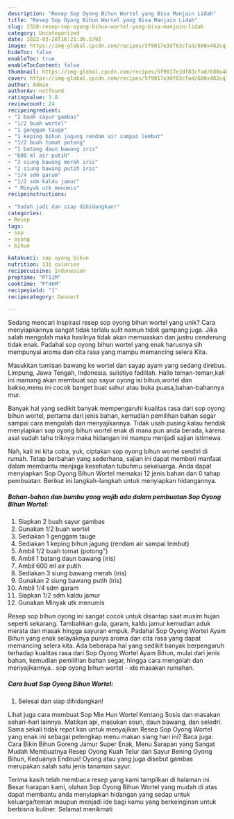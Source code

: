 ```yaml
---
description: "Resep Sop Oyong Bihun Wortel yang Bisa Manjain Lidah"
title: "Resep Sop Oyong Bihun Wortel yang Bisa Manjain Lidah"
slug: 2328-resep-sop-oyong-bihun-wortel-yang-bisa-manjain-lidah
category: Uncategorized
date: 2022-03-28T16:21:36.579Z
image: https://img-global.cpcdn.com/recipes/5f9017e3df83cfad/680x482cq70/sop-oyong-bihun-wortel-foto-resep-utama.jpg
hideToc: false
enableToc: true
enableTocContent: false
thumbnail: https://img-global.cpcdn.com/recipes/5f9017e3df83cfad/680x482cq70/sop-oyong-bihun-wortel-foto-resep-utama.jpg
cover: https://img-global.cpcdn.com/recipes/5f9017e3df83cfad/680x482cq70/sop-oyong-bihun-wortel-foto-resep-utama.jpg
author: Admin
authorAv: notfound
ratingvalue: 3.8
reviewcount: 24
recipeingredient:
- "2 buah sayur gambas"
- "1/2 buah wortel"
- "1 genggam tauge"
- "1 keping bihun jagung rendam air sampai lembut"
- "1/2 buah tomat potong"
- "1 batang daun bawang iris"
- "600 ml air putih"
- "3 siung bawang merah iris"
- "2 siung bawang putih iris"
- "1/4 sdm garam"
- "1/2 sdm kaldu jamur"
- " Minyak utk menumis"
recipeinstructions:

- "Sudah jadi dan siap dihidangkan!"
categories:
- Resep
tags:
- sop
- oyong
- bihun

katakunci: sop oyong bihun 
nutrition: 131 calories
recipecuisine: Indonesian
preptime: "PT11M"
cooktime: "PT46M"
recipeyield: "1"
recipecategory: Dessert

---
```





Sedang mencari inspirasi resep sop oyong bihun wortel yang unik? Cara menyiapkannya sangat tidak terlalu sulit namun tidak gampang juga. Jika salah mengolah maka hasilnya tidak akan memuaskan dan justru cenderung tidak enak. Padahal sop oyong bihun wortel yang enak harusnya sih mempunyai aroma dan cita rasa yang mampu memancing selera Kita.





Masukkan tumisan bawang ke wortel dan sayap ayam yang sedang direbus. Limpung, Jawa Tengah, Indonesia. sulistiyo fadillah. Hallo teman-teman,kali ini mamang akan membuat sop sayur oyong isi bihun,wortel dan bakso,menu ini cocok banget buat sahur atau buka puasa,bahan-bahannya mur.

Banyak hal yang sedikit banyak mempengaruhi kualitas rasa dari sop oyong bihun wortel, pertama dari jenis bahan, kemudian pemilihan bahan segar sampai cara mengolah dan menyajikannya. Tidak usah pusing kalau hendak menyiapkan sop oyong bihun wortel enak di mana pun anda berada, karena asal sudah tahu triknya maka hidangan ini mampu menjadi sajian istimewa.






Nah, kali ini kita coba, yuk, ciptakan sop oyong bihun wortel sendiri di rumah. Tetap berbahan yang sederhana, sajian ini dapat memberi manfaat dalam membantu menjaga kesehatan tubuhmu sekeluarga. Anda dapat menyiapkan Sop Oyong Bihun Wortel memakai 12 jenis bahan dan 0 tahap pembuatan. Berikut ini langkah-langkah untuk menyiapkan hidangannya.

<!--inarticleads1-->

##### Bahan-bahan dan bumbu yang wajib ada dalam pembuatan Sop Oyong Bihun Wortel:

1. Siapkan 2 buah sayur gambas
1. Gunakan 1/2 buah wortel
1. Sediakan 1 genggam tauge
1. Sediakan 1 keping bihun jagung (rendam air sampai lembut)
1. Ambil 1/2 buah tomat (potong&#34;)
1. Ambil 1 batang daun bawang (iris)
1. Ambil 600 ml air putih
1. Sediakan 3 siung bawang merah (iris)
1. Gunakan 2 siung bawang putih (iris)
1. Ambil 1/4 sdm garam
1. Siapkan 1/2 sdm kaldu jamur
1. Gunakan  Minyak utk menumis


Resep sop bihun oyong ini sangat cocok untuk disantap saat musim hujan seperti sekarang. Tambahkan gula, garam, kaldu jamur kemudian aduk merata dan masak hingga sayuran empuk. Padahal Sop Oyong Wortel Ayam Bihun yang enak selayaknya punya aroma dan cita rasa yang dapat memancing selera kita. Ada beberapa hal yang sedikit banyak berpengaruh terhadap kualitas rasa dari Sop Oyong Wortel Ayam Bihun, mulai dari jenis bahan, kemudian pemilihan bahan segar, hingga cara mengolah dan menyajikannya.. sop oyong bihun wortel - ide masakan rumahan. 

<!--inarticleads2-->

##### Cara buat Sop Oyong Bihun Wortel:


1. Selesai dan siap dihidangkan!

Lihat juga cara membuat Sop Mie Hun Wortel Kentang Sosis dan masakan sehari-hari lainnya. Matikan api, masukan soun, daun bawang, dan seledri. Sama sekali tidak repot kan untuk menyajikan Resep Sop Oyong Wortel yang enak ini sebagai pelengkap menu makan siang hari ini? Baca juga: Cara Bikin Bihun Goreng Jamur Super Enak, Menu Sarapan yang Sangat Mudah Membuatnya Resep Oyong Kuah Telur dan Sayur Bening Oyong Bihun, Keduanya Endeus! Oyong atau yang juga disebut gambas merupakan salah satu jenis tanaman sayur. 

Terima kasih telah membaca resep yang kami tampilkan di halaman ini. Besar harapan kami, olahan Sop Oyong Bihun Wortel yang mudah di atas dapat membantu anda menyiapkan hidangan yang sedap untuk keluarga/teman maupun menjadi ide bagi kamu yang berkeinginan untuk berbisnis kuliner. Selamat menikmati
